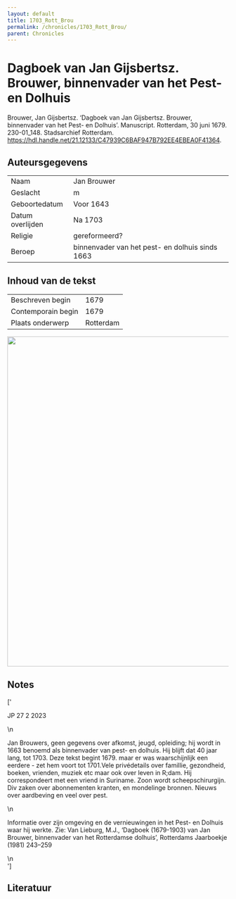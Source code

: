 ```yaml
---
layout: default
title: 1703_Rott_Brou
permalink: /chronicles/1703_Rott_Brou/
parent: Chronicles
--- 
```



# Dagboek van Jan Gijsbertsz. Brouwer, binnenvader van het Pest- en Dolhuis 

Brouwer, Jan Gijsbertsz. ‘Dagboek van Jan Gijsbertsz. Brouwer, binnenvader van het Pest- en Dolhuis’. Manuscript. Rotterdam, 30 juni 1679. 230-01_148. Stadsarchief Rotterdam. https://hdl.handle.net/21.12133/C47939C6BAF947B792EE4EBEA0F41364. 

## Auteursgegevens 

| | | 
| --------------- | --------------- | 
| Naam | Jan Brouwer | 
| Geslacht | m | 
 | Geboortedatum | Voor 1643 | 
| Datum overlijden | Na 1703 | 
| Religie | gereformeerd? | 
| Beroep | binnenvader van het pest- en dolhuis sinds 1663 | 

## Inhoud van de tekst 

| | | 
| --------------- | --------------- | 
| Beschreven begin | 1679 | 
| Contemporain begin | 1679 | 
| Plaats onderwerp | Rotterdam | 

[<img src="..\..\barplots_chronicles\1703_Rott_Brou.jpg" width="750"/>](..\..\barplots_chronicles\1703_Rott_Brou.jpg) 

## Notes 

['<div data-schema-version="8"><p>JP 27 2 2023</p>\n<p>Jan Brouwers, geen gegevens over afkomst, jeugd, opleiding; hij wordt in 1663 benoemd als binnenvader van pest- en dolhuis. Hij blijft dat 40 jaar lang, tot 1703. Deze tekst begint 1679. maar er was waarschijnlijk een eerdere - zet hem voort tot 1701.Vele privédetails over famillie, gezondheid, boeken, vrienden, muziek etc maar ook over leven in R;dam. Hij correspondeert met een vriend in Suriname. Zoon wordt scheepschirurgijn. Div zaken over abonnementen kranten, en mondelinge bronnen. Nieuws over aardbeving en veel over pest.</p>\n<p>Informatie over zijn omgeving en de vernieuwingen in het Pest- en Dolhuis waar hij werkte. Zie: Van Lieburg, M.J., ‘Dagboek (1679-1903) van Jan Brouwer, binnenvader van het Rotterdamse dolhuis’, Rotterdams Jaarboekje (1981) 243–259</p>\n</div>'] 

## Literatuur 

